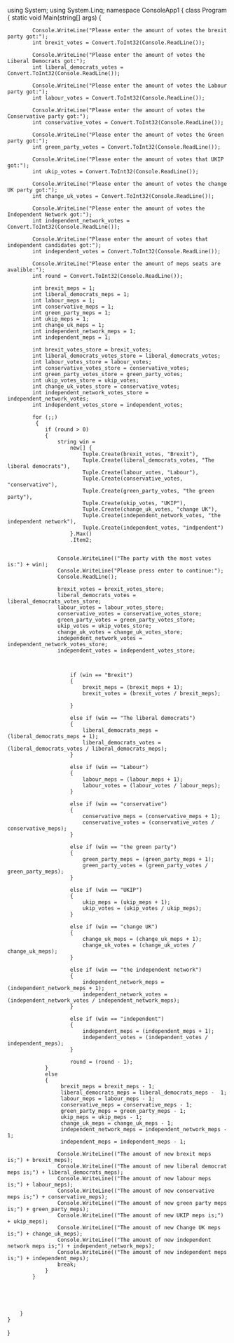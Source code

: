 using System;
using System.Linq;
namespace ConsoleApp1
{
    class Program
    {
        static void Main(string[] args)
        {
            
            Console.WriteLine("Please enter the amount of votes the brexit party got:");
            int brexit_votes = Convert.ToInt32(Console.ReadLine());

            Console.WriteLine("Please enter the amount of votes the Liberal Democrats got:");
            int liberal_democrats_votes = Convert.ToInt32(Console.ReadLine());

            Console.WriteLine("Please enter the amount of votes the Labour party got:");
            int labour_votes = Convert.ToInt32(Console.ReadLine());

            Console.WriteLine("Please enter the amount of votes the Conservative party got:");
            int conservative_votes = Convert.ToInt32(Console.ReadLine());

            Console.WriteLine("Please enter the amount of votes the Green party got:");
            int green_party_votes = Convert.ToInt32(Console.ReadLine());

            Console.WriteLine("Please enter the amount of votes that UKIP got:");
            int ukip_votes = Convert.ToInt32(Console.ReadLine());

            Console.WriteLine("Please enter the amount of votes the change UK party got:");
            int change_uk_votes = Convert.ToInt32(Console.ReadLine());

            Console.WriteLine("Please enter the amount of votes the Independent Network got:");
            int independent_network_votes = Convert.ToInt32(Console.ReadLine());

            Console.WriteLine("Please enter the amount of votes that independent candidates got:");
            int independent_votes = Convert.ToInt32(Console.ReadLine());

            Console.WriteLine("Please enter the amount of meps seats are avalible:");
            int round = Convert.ToInt32(Console.ReadLine());

            int brexit_meps = 1;
            int liberal_democrats_meps = 1;
            int labour_meps = 1;
            int conservative_meps = 1;
            int green_party_meps = 1;
            int ukip_meps = 1;
            int change_uk_meps = 1;
            int independent_network_meps = 1;
            int independent_meps = 1;

            int brexit_votes_store = brexit_votes;
            int liberal_democrats_votes_store = liberal_democrats_votes;
            int labour_votes_store = labour_votes;
            int conservative_votes_store = conservative_votes;
            int green_party_votes_store = green_party_votes;
            int ukip_votes_store = ukip_votes;
            int change_uk_votes_store = conservative_votes;
            int independent_network_votes_store = independent_network_votes;
            int independent_votes_store = independent_votes; 

            for (;;)
             {
                if (round > 0)
                {
                    string win =
                        new[] {
                            Tuple.Create(brexit_votes, "Brexit"),
                            Tuple.Create(liberal_democrats_votes, "The liberal democrats"),
                            Tuple.Create(labour_votes, "Labour"),
                            Tuple.Create(conservative_votes, "conservative"),
                            Tuple.Create(green_party_votes, "the green party"),
                            Tuple.Create(ukip_votes, "UKIP"),
                            Tuple.Create(change_uk_votes, "change UK"),
                            Tuple.Create(independent_network_votes, "the independent network"),
                            Tuple.Create(independent_votes, "indpendent")
                        }.Max()
                        .Item2;
            

                    Console.WriteLine(("The party with the most votes is:") + win);
                    Console.WriteLine("Please press enter to continue:");
                    Console.ReadLine();

                    brexit_votes = brexit_votes_store;
                    liberal_democrats_votes = liberal_democrats_votes_store;
                    labour_votes = labour_votes_store;
                    conservative_votes = conservative_votes_store;
                    green_party_votes = green_party_votes_store;
                    ukip_votes = ukip_votes_store;
                    change_uk_votes = change_uk_votes_store;
                    independent_network_votes = independent_network_votes_store;
                    independent_votes = independent_votes_store;
                    
             
                 
                        if (win == "Brexit") 
                        {
                            brexit_meps = (brexit_meps + 1);
                            brexit_votes = (brexit_votes / brexit_meps);

                        }  
             
                        else if (win == "The liberal democrats")
                        {
                            liberal_democrats_meps = (liberal_democrats_meps + 1);
                            liberal_democrats_votes = (liberal_democrats_votes / liberal_democrats_meps);
                        }

                        else if (win == "Labour")
                        {
                            labour_meps = (labour_meps + 1);
                            labour_votes = (labour_votes / labour_meps);
                        }

                        else if (win == "conservative")
                        {
                            conservative_meps = (conservative_meps + 1);
                            conservative_votes = (conservative_votes / conservative_meps);
                        }

                        else if (win == "the green party")
                        {
                            green_party_meps = (green_party_meps + 1);
                            green_party_votes = (green_party_votes / green_party_meps);
                        }

                        else if (win == "UKIP")
                        {
                            ukip_meps = (ukip_meps + 1);
                            ukip_votes = (ukip_votes / ukip_meps);
                        }

                        else if (win == "change UK")
                        {
                            change_uk_meps = (change_uk_meps + 1);
                            change_uk_votes = (change_uk_votes / change_uk_meps);
                        }

                        else if (win == "the independent network")
                        {
                            independent_network_meps = (independent_network_meps + 1);
                            independent_network_votes = (independent_network_votes / independent_network_meps);
                        }

                        else if (win == "independent")
                        {
                            independent_meps = (independent_meps + 1);
                            independent_votes = (independent_votes / independent_meps);
                        }

                        round = (round - 1); 
                }
                else
                {
                     brexit_meps = brexit_meps - 1;
                     liberal_democrats_meps = liberal_democrats_meps -  1;
                     labour_meps = labour_meps - 1;
                     conservative_meps = conservative_meps - 1;
                     green_party_meps = green_party_meps - 1;
                     ukip_meps = ukip_meps - 1;
                     change_uk_meps = change_uk_meps - 1;
                     independent_network_meps = independent_network_meps - 1;
                     independent_meps = independent_meps - 1;

                    Console.WriteLine(("The amount of new brexit meps is;") + brexit_meps);
                    Console.WriteLine(("The amount of new liberal democrat meps is;") + liberal_democrats_meps);
                    Console.WriteLine(("The amount of new labour meps is;") + labour_meps);
                    Console.WriteLine(("The amount of new conservative meps is;") + conservative_meps);
                    Console.WriteLine(("The amount of new green party meps is;") + green_party_meps);
                    Console.WriteLine(("The amount of new UKIP meps is;") + ukip_meps);
                    Console.WriteLine(("The amount of new Change UK meps is;") + change_uk_meps);
                    Console.WriteLine(("The amount of new independent network meps is;") + independent_network_meps);
                    Console.WriteLine(("The amount of new independent meps is;") + independent_meps);
                    break;
                }
            }





        }
    }
}


